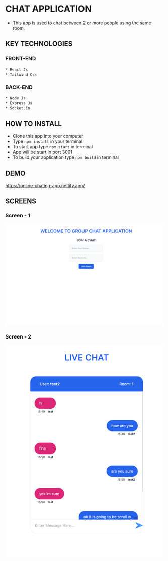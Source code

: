 # CHAT APPLICATION

* This app is used to chat between 2 or more people using the same room. 

## KEY TECHNOLOGIES

### FRONT-END
    * React Js
    * Tailwind Css

### BACK-END
    * Node Js
    * Express Js
    * Socket.io

## HOW TO INSTALL

* Clone this app into your computer
* Type `npm install` in your terminal
* To start app type `npm start` in terminal
* App will be start in port 3001
* To build your application type `npm build` in terminal

## DEMO
https://online-chating-app.netlify.app/

## SCREENS

### Screen - 1
![Screen 1](./screen-1.png)

### Screen - 2
![Screen 2](./screen-2.png)